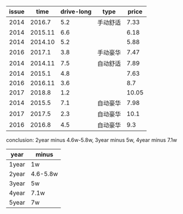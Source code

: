 issue | time | drive-long  | type | price
---- | --- | --- | --- | ----
2014 | 2016.7 | 5.2 | 手动舒适 | 7.33 
2014 | 2015.11| 6.6 |         | 6.18
2014 | 2014.10| 5.2 |         | 5.88
2016 | 2017.1 | 3.8 | 手动豪华 | 7.47
2014 | 2014.11| 7.5 | 自动舒适 | 7.89
2014 | 2015.1 | 4.8 |         | 7.63
2016 | 2016.11| 3.6 |         | 8.7
2017 | 2018.8 | 1.2 |         | 10.05
2014 | 2015.5 | 7.1 | 自动豪华 | 7.98
2017 | 2017.5 | 2.3 | 自动豪华 | 10.1
2016 | 2016.8 | 4.5 | 自动豪华 | 9.3


conclusion: 2year minus 4.6w-5.8w, 3year minus 5w, 4year minus 7.1w


year | minus
---- | --- 
1year| 1w
2year| 4.6-5.8w
3year| 5w
4year| 7.1w
5year| 7w